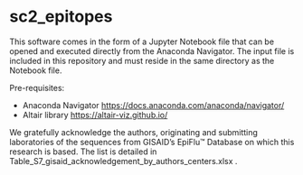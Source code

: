 # sc2_epitopes

This software comes in the form of a Jupyter Notebook file that can be opened and executed directly from the Anaconda Navigator. The input file is included in this repository and must reside in the same directory as the Notebook file.

Pre-requisites:
- Anaconda Navigator https://docs.anaconda.com/anaconda/navigator/
- Altair library https://altair-viz.github.io/

We gratefully acknowledge the authors, originating and submitting laboratories of the sequences from GISAID’s EpiFlu™ Database on which this research is based. The list is detailed in Table_S7_gisaid_acknowledgement_by_authors_centers.xlsx .
